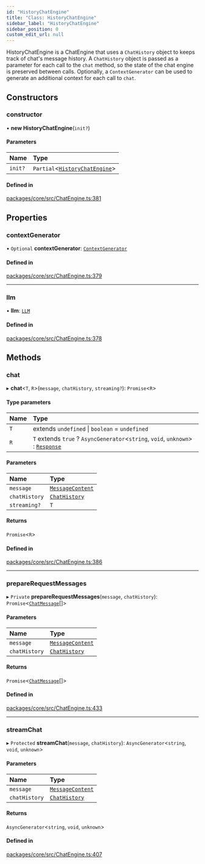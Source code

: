```yaml
---
id: "HistoryChatEngine"
title: "Class: HistoryChatEngine"
sidebar_label: "HistoryChatEngine"
sidebar_position: 0
custom_edit_url: null
---
```


HistoryChatEngine is a ChatEngine that uses a `ChatHistory` object
to keeps track of chat's message history.
A `ChatHistory` object is passed as a parameter for each call to the `chat` method,
so the state of the chat engine is preserved between calls.
Optionally, a `ContextGenerator` can be used to generate an additional context for each call to `chat`.

## Constructors

### constructor

• **new HistoryChatEngine**(`init?`)

#### Parameters

| Name    | Type                                                    |
| :------ | :------------------------------------------------------ |
| `init?` | `Partial`<[`HistoryChatEngine`](HistoryChatEngine.md)\> |

#### Defined in

[packages/core/src/ChatEngine.ts:381](https://github.com/run-llama/LlamaIndexTS/blob/f0be933/packages/core/src/ChatEngine.ts#L381)

## Properties

### contextGenerator

• `Optional` **contextGenerator**: [`ContextGenerator`](../interfaces/ContextGenerator.md)

#### Defined in

[packages/core/src/ChatEngine.ts:379](https://github.com/run-llama/LlamaIndexTS/blob/f0be933/packages/core/src/ChatEngine.ts#L379)

---

### llm

• **llm**: [`LLM`](../interfaces/LLM.md)

#### Defined in

[packages/core/src/ChatEngine.ts:378](https://github.com/run-llama/LlamaIndexTS/blob/f0be933/packages/core/src/ChatEngine.ts#L378)

## Methods

### chat

▸ **chat**<`T`, `R`\>(`message`, `chatHistory`, `streaming?`): `Promise`<`R`\>

#### Type parameters

| Name | Type                                                                                            |
| :--- | :---------------------------------------------------------------------------------------------- |
| `T`  | extends `undefined` \| `boolean` = `undefined`                                                  |
| `R`  | `T` extends `true` ? `AsyncGenerator`<`string`, `void`, `unknown`\> : [`Response`](Response.md) |

#### Parameters

| Name          | Type                                          |
| :------------ | :-------------------------------------------- |
| `message`     | [`MessageContent`](../#messagecontent)        |
| `chatHistory` | [`ChatHistory`](../interfaces/ChatHistory.md) |
| `streaming?`  | `T`                                           |

#### Returns

`Promise`<`R`\>

#### Defined in

[packages/core/src/ChatEngine.ts:386](https://github.com/run-llama/LlamaIndexTS/blob/f0be933/packages/core/src/ChatEngine.ts#L386)

---

### prepareRequestMessages

▸ `Private` **prepareRequestMessages**(`message`, `chatHistory`): `Promise`<[`ChatMessage`](../interfaces/ChatMessage.md)[]\>

#### Parameters

| Name          | Type                                          |
| :------------ | :-------------------------------------------- |
| `message`     | [`MessageContent`](../#messagecontent)        |
| `chatHistory` | [`ChatHistory`](../interfaces/ChatHistory.md) |

#### Returns

`Promise`<[`ChatMessage`](../interfaces/ChatMessage.md)[]\>

#### Defined in

[packages/core/src/ChatEngine.ts:433](https://github.com/run-llama/LlamaIndexTS/blob/f0be933/packages/core/src/ChatEngine.ts#L433)

---

### streamChat

▸ `Protected` **streamChat**(`message`, `chatHistory`): `AsyncGenerator`<`string`, `void`, `unknown`\>

#### Parameters

| Name          | Type                                          |
| :------------ | :-------------------------------------------- |
| `message`     | [`MessageContent`](../#messagecontent)        |
| `chatHistory` | [`ChatHistory`](../interfaces/ChatHistory.md) |

#### Returns

`AsyncGenerator`<`string`, `void`, `unknown`\>

#### Defined in

[packages/core/src/ChatEngine.ts:407](https://github.com/run-llama/LlamaIndexTS/blob/f0be933/packages/core/src/ChatEngine.ts#L407)
